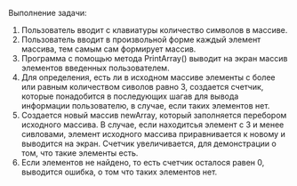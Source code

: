 Выполнение задачи:
1. Пользователь вводит с клавиатуры количество символов в массиве.
2. Пользователь вводит в произвольной форме каждый элемент массива, тем самым сам формирует массив.
3. Программа с помощью метода PrintArray() выводит на экран массив элементов введенных пользователем.
4. Для определения, есть ли в исходном массиве элементы с более или равным количеством сиволов равно 3, создается счетчик, которые понадобится в последующих шагав для вывода информации пользователю, в случае, если таких элементов нет. 
5. Создается новый массив newArray, который заполняется перебором исходного массива.
    В случае, если находитсья элемент с 3 и менее сивловами, элемент исходного массива приравнивается к новому и выводится на экран.
    Счетчик увеличивается, для демонстрации о том, что такие элементы есть.
6. Если элементов не найдено, то есть счетчик осталося равен 0, выводится ошибка, о том что таких элементов нет.